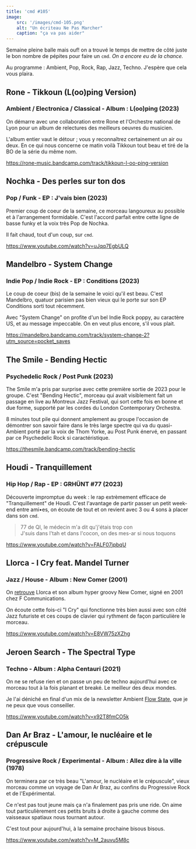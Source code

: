 ```yaml
---
title: 'cmd #105'
image:
    src: '/images/cmd-105.png'
    alt: "Un écriteau Ne Pas Marcher"
    caption: "ça va pas aider"
---
```


Semaine pleine balle mais ouf! on a trouvé le temps de mettre de côté juste le bon nombre de pépites pour faire un `cmd`. _On a encore eu de la chance._

Au programme : Ambient, Pop, Rock, Rap, Jazz, Techno. J'espère que cela vous plaira.



## Rone - Tikkoun (L​(​oo​)​ping Version)

### Ambient / Electronica / Classical - Album : L​(​oo​)​ping (2023)

On démarre avec une collaboration entre Rone et l'Orchestre national de Lyon pour un album de relectures des meilleurs oeuvres du musicien. 

L'album entier vaut le détour ; vous y reconnaîtrez certainement un air ou deux. En ce qui nous concerne ce matin voilà Tikkoun tout beau et tiré de la BO de la série du même nom. 

https://rone-music.bandcamp.com/track/tikkoun-l-oo-ping-version



## Nochka - Des perles sur ton dos

### Pop / Funk - EP : J'vais bien (2023)

Premier coup de coeur de la semaine, ce morceau langoureux au possible et à l'arrangement formidable. C'est l'accord parfait entre cette ligne de basse funky et la voix très Pop de Nochka.

Il fait chaud, tout d'un coup, sur `cmd`.

https://www.youtube.com/watch?v=uJqq7EgbULQ




## Mandelbro - System Change

### Indie Pop / Indie Rock - EP : Conditions (2023)

Le coup de coeur (bis) de la semaine le voici qu'il est beau. C'est Mandelbro, quatuor parisien pas bien vieux qui le porte sur son EP Conditions sorti tout récemment.

Avec "System Change" on profite d'un bel Indie Rock poppy, au caractère US, et au message impeccable. On en veut plus encore, s'il vous plait. 

https://mandelbro.bandcamp.com/track/system-change-2?utm_source=pocket_saves



## The Smile - Bending Hectic

### Psychedelic Rock / Post Punk (2023)

The Smile m'a pris par surprise avec cette première sortie de 2023 pour le groupe. C'est "Bending Hectic", morceau qui avait visiblement fait un passage en live au Montreux Jazz Festival, qui sort cette fois en bonne et due forme, supporté par les cordes du London Contemporary Orchestra.

8 minutes tout pile qui donnent amplement au groupe l'occasion de démontrer son savoir faire dans le très large spectre qui va du quasi-Ambient porté par la voix de Thom Yorke, au Post Punk énervé, en passant par ce Psychedelic Rock si caractéristique.

https://thesmile.bandcamp.com/track/bending-hectic



## Houdi - Tranquillement

### Hip Hop / Rap - EP : GRHÜNT #77 (2023)

Découverte impromptue du week : le rap extrèmement efficace de "Tranquillement" de Houdi. C'est l'avantage de partir passer un petit week-end entre ami•es, on écoute de tout et on revient avec 3 ou 4 sons à placer dans son `cmd`.

>77 de QI, le médecin m'a dit qu'j'étais trop con<br />
>J'suis dans l'tah et dans l'cocon, on des mes-ar si nous toquons<br/>


https://www.youtube.com/watch?v=FALF07jpbqU



## Llorca - I Cry feat. Mandel Turner

### Jazz / House - Album : New Comer (2001)

On [retrouve](https://cmd.wuips.com/post/2023-01-12-cmd-82) Llorca et son album hyper groovy New Comer, signé en 2001 chez F Communications. 

On écoute cette fois-ci "I Cry" qui fonctionne très bien aussi avec son côté Jazz futuriste et ces coups de clavier qui rythment de façon particulière le morceau.

https://www.youtube.com/watch?v=E8VW75zXZhg



## Jeroen Search - The Spectral Type

### Techno - Album : Alpha Centauri (2021)

On ne se refuse rien et on passe un peu de techno aujourd'hui avec ce morceau tout à la fois planant et breaké. Le meilleur des deux mondes.

Je l'ai déniché en final d'un mix de la newsletter Ambient [Flow State](https://www.flowstate.fm/), que je ne peux que vous conseiller.

https://www.youtube.com/watch?v=x92T8fmCO5k



## Dan Ar Braz - L'amour, le nucléaire et le crépuscule

### Progressive Rock / Experimental - Album : Allez dire à la ville (1978)

On terminera par ce très beau "L'amour, le nucléaire et le crépuscule", vieux morceau comme un voyage de Dan Ar Braz, au confins du Progressive Rock et de l'Expérimental. 

Ce n'est pas tout jeune mais ça n'a finalement pas pris une ride. On aime tout particulièrement ces petits bruits à droite à gauche comme des vaisseaux spatiaux nous tournant autour.

C'est tout pour aujourd'hui, à la semaine prochaine bisous bisous.

https://www.youtube.com/watch?v=M_2auvu5M8c

